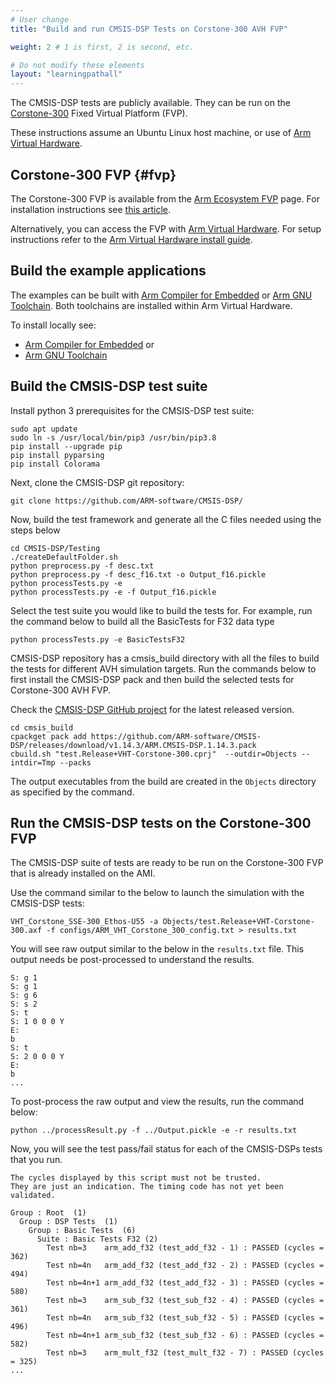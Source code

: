 ```yaml
---
# User change
title: "Build and run CMSIS-DSP Tests on Corstone-300 AVH FVP"

weight: 2 # 1 is first, 2 is second, etc.

# Do not modify these elements
layout: "learningpathall"
---
```

The CMSIS-DSP tests are publicly available. They can be run on the [Corstone-300](https://developer.arm.com/Processors/Corstone-300) Fixed Virtual Platform (FVP).

These instructions assume an Ubuntu Linux host machine, or use of [Arm Virtual Hardware](https://www.arm.com/products/development-tools/simulation/virtual-hardware).

## Corstone-300 FVP {#fvp}

The Corstone-300 FVP is available from the [Arm Ecosystem FVP](https://developer.arm.com/downloads/-/arm-ecosystem-fvps) page. For installation instructions see [this article](/install-guides/ecosystem_fvp/).

Alternatively, you can access the FVP with [Arm Virtual Hardware](https://www.arm.com/products/development-tools/simulation/virtual-hardware). For setup instructions refer to the [Arm Virtual Hardware install guide](/install-guides/avh#corstone).

## Build the example applications

The examples can be built with [Arm Compiler for Embedded](https://developer.arm.com/Tools%20and%20Software/Arm%20Compiler%20for%20Embedded) or [Arm GNU Toolchain](https://developer.arm.com/Tools%20and%20Software/GNU%20Toolchain). Both toolchains are installed within Arm Virtual Hardware.

To install locally see:
- [Arm Compiler for Embedded](/install-guides/armclang/) or
- [Arm GNU Toolchain](/install-guides/gcc/arm-gnu/)

## Build the CMSIS-DSP test suite

Install python 3 prerequisites for the CMSIS-DSP test suite:
```console
sudo apt update
sudo ln -s /usr/local/bin/pip3 /usr/bin/pip3.8
pip install --upgrade pip
pip install pyparsing
pip install Colorama
```

Next, clone the CMSIS-DSP git repository:
```console
git clone https://github.com/ARM-software/CMSIS-DSP/
```

Now, build the test framework and generate all the C files needed using the steps below
```console
cd CMSIS-DSP/Testing
./createDefaultFolder.sh
python preprocess.py -f desc.txt
python preprocess.py -f desc_f16.txt -o Output_f16.pickle
python processTests.py -e
python processTests.py -e -f Output_f16.pickle
```

Select the test suite you would like to build the tests for. For example, run the command below to build all the BasicTests for F32 data type

```console
python processTests.py -e BasicTestsF32
```

CMSIS-DSP repository has a cmsis_build directory with all the files to build the tests for different AVH simulation targets. Run the commands below to first install the CMSIS-DSP pack and then build the selected tests for Corstone-300 AVH FVP.

Check the [CMSIS-DSP GitHub project](https://github.com/ARM-software/CMSIS-DSP/releases) for the latest released version.

```console
cd cmsis_build
cpackget pack add https://github.com/ARM-software/CMSIS-DSP/releases/download/v1.14.3/ARM.CMSIS-DSP.1.14.3.pack
cbuild.sh "test.Release+VHT-Corstone-300.cprj"  --outdir=Objects --intdir=Tmp --packs
```
The output executables from the build are created in the `Objects` directory as specified by the command.

## Run the CMSIS-DSP tests on the Corstone-300 FVP

The CMSIS-DSP suite of tests are ready to be run on the Corstone-300 FVP that is already installed on the AMI.

Use the command similar to the below to launch the simulation with the CMSIS-DSP tests:

```console
VHT_Corstone_SSE-300_Ethos-U55 -a Objects/test.Release+VHT-Corstone-300.axf -f configs/ARM_VHT_Corstone_300_config.txt > results.txt
````

You will see raw output similar to the below in the `results.txt` file. This output needs be post-processed to understand the results.

```
S: g 1
S: g 1
S: g 6
S: s 2
S: t
S: 1 0 0 0 Y
E:
b
S: t
S: 2 0 0 0 Y
E:
b
...
```

To post-process the raw output and view the results, run the command below:

```console
python ../processResult.py -f ../Output.pickle -e -r results.txt
```

Now, you will see the test pass/fail status for each of the CMSIS-DSPs tests that you run.

```
The cycles displayed by this script must not be trusted.
They are just an indication. The timing code has not yet been validated.

Group : Root  (1)
  Group : DSP Tests  (1)
    Group : Basic Tests  (6)
      Suite : Basic Tests F32 (2)
        Test nb=3    arm_add_f32 (test_add_f32 - 1) : PASSED (cycles = 362)
        Test nb=4n   arm_add_f32 (test_add_f32 - 2) : PASSED (cycles = 494)
        Test nb=4n+1 arm_add_f32 (test_add_f32 - 3) : PASSED (cycles = 580)
        Test nb=3    arm_sub_f32 (test_sub_f32 - 4) : PASSED (cycles = 361)
        Test nb=4n   arm_sub_f32 (test_sub_f32 - 5) : PASSED (cycles = 496)
        Test nb=4n+1 arm_sub_f32 (test_sub_f32 - 6) : PASSED (cycles = 582)
        Test nb=3    arm_mult_f32 (test_mult_f32 - 7) : PASSED (cycles = 325)
...
```
